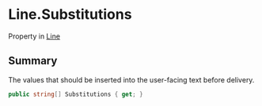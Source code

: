 # Line.Substitutions

Property in [Line](/docs/api/csharp/yarn.line.md)

## Summary


The values that should be inserted into the user-facing text before
delivery.


```csharp
public string[] Substitutions { get; }
```

